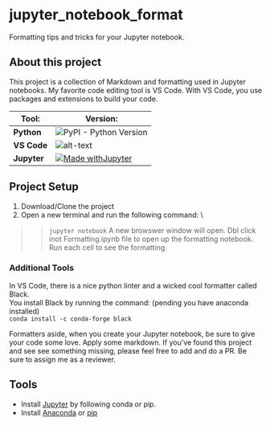 # jupyter_notebook_format

Formatting tips and tricks for your Jupyter notebook.

## About this project

This project is a collection of Markdown and formatting used in Jupyter notebooks.
My favorite code editing tool is VS Code. With VS Code, you use packages and extensions to build your code.

| Tool:       | Version:                                                                                                                                 |
|-------------|------------------------------------------------------------------------------------------------------------------------------------------|
| **Python**  | ![PyPI - Python Version](https://img.shields.io/pypi/pyversions/py?logo=Python&logoColor=yellow&style=for-the-badge)                     |
| **VS Code** | ![alt-text](https://img.shields.io/badge/VS_CODE-1.51.1-BrightGreen?style=Popout&logo=Visual-Studio-Code)                                |
| **Jupyter** | [![Made withJupyter](https://img.shields.io/badge/Made%20with-Jupyter-orange?style=for-the-badge&logo=Jupyter)](https://jupyter.org/try) |


## Project Setup

1. Download/Clone the project
2. Open a new terminal and run the following command: \

>> `jupyter notebook`
A new browswer window will open. Dbl click inot Formatting.ipynb file to open up the formatting notebook. Run each cell to see the formatting.

### Additional Tools

In VS Code, there is a nice python linter and a wicked cool formatter called Black.\
You install Black by running the command: (pending you have anaconda installed) \
`conda install -c conda-forge black`

Formatters aside, when you create your Jupyter notebook, be sure to give your code some love. Apply some markdown.
If you've found this project and see see something missing, please feel free to add and do a PR. Be sure to assign me as a reviewer.

## Tools

* Install [Jupyter](https://jupyter.org/install) by following conda or pip.
* Install [Anaconda](https://docs.anaconda.com/anaconda/install/) or [pip](https://pip.pypa.io/en/stable/reference/pip_install) 
